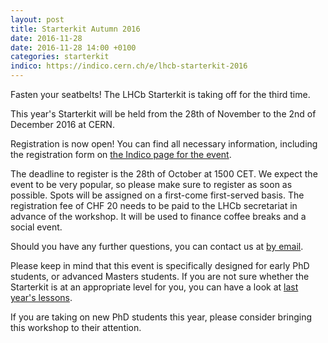 ```yaml
---
layout: post
title: Starterkit Autumn 2016
date: 2016-11-28
date: 2016-11-28 14:00 +0100
categories: starterkit
indico: https://indico.cern.ch/e/lhcb-starterkit-2016
---
```


Fasten your seatbelts! The LHCb Starterkit is taking off for the third time.

This year's Starterkit will be held from the 28th of November to the 2nd of
December 2016 at CERN.

Registration is now open! You can find all necessary information, including the
registration form on [the Indico page for the event][indico].

The deadline to register is the 28th of October at 1500 CET. We expect the 
event to be very popular, so please make sure to register as soon as possible.
Spots will be assigned on a first-come first-served basis. The registration fee 
of CHF 20 needs to be paid to the LHCb secretariat in advance of the workshop.
It will be used to finance coffee breaks and a social event.

Should you have any further questions, you can contact us at [by email][email].

Please keep in mind that this event is specifically designed for early PhD
students, or advanced Masters students. If you are not sure whether the
Starterkit is at an appropriate level for you, you can have a look at [last
year's lessons][first-ana-steps].

If you are taking on new PhD students this year, please consider bringing this
workshop to their attention.

[indico]: https://indico.cern.ch/e/lhcb-starterkit-2016
[email]: mailto:lhcb-starterkit@cern.ch
[first-ana-steps]: https://lhcb.github.io/first-analysis-steps/
